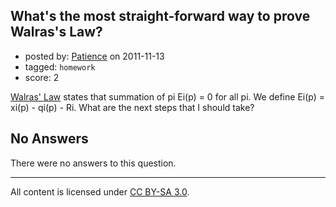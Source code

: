 ## What's the most straight-forward way to prove Walras's Law?

- posted by: [Patience](https://stackexchange.com/users/-1/14-patience) on 2011-11-13
- tagged: `homework`
- score: 2

[Walras' Law](http://en.wikipedia.org/wiki/Walras%27_law) states that summation of pi Ei(p) = 0 for all pi.
We define Ei(p) = xi(p) - qi(p) - Ri.
What are the next steps that I should take?

## No Answers

There were no answers to this question.


---

All content is licensed under [CC BY-SA 3.0](https://creativecommons.org/licenses/by-sa/3.0/).
